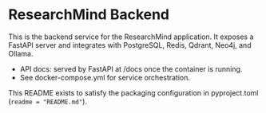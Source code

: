 # ResearchMind Backend

This is the backend service for the ResearchMind application. It exposes a FastAPI server and integrates with PostgreSQL, Redis, Qdrant, Neo4j, and Ollama.

- API docs: served by FastAPI at /docs once the container is running.
- See docker-compose.yml for service orchestration.

This README exists to satisfy the packaging configuration in pyproject.toml (`readme = "README.md"`).
